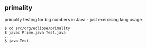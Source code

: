 ## primality
primality testing for big numbers in Java - just exercising lang usage

```
$ cd src/org/eclipse/primality
$ javac Prime.java Test.java
...
$ java Test
```
